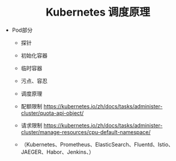 

<center>
<h1>
    Kubernetes 调度原理
    </h1>    
</center>



- Pod部分
  - 探针
  - 初始化容器
  - 临时容器
  - 污点、容忍
  - 调度原理

  - 配额限制 https://kubernetes.io/zh/docs/tasks/administer-cluster/quota-api-object/
  - 请求限制 https://kubernetes.io/zh/docs/tasks/administer-cluster/manage-resources/cpu-default-namespace/
  - （Kubernetes、Prometheus、ElasticSearch、Fluentd、Istio、JAEGER、Habor、Jenkins、）




